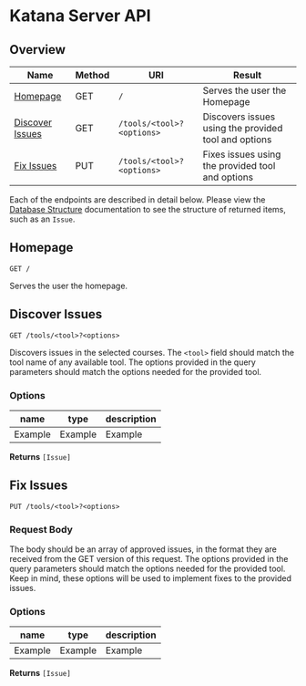 # Katana Server API

## Overview

|Name|Method|URI|Result|
|----|------|---|------|
|[Homepage](#homepage)              |GET|`/`|Serves the user the Homepage|
|[Discover Issues](#discoverissues) |GET|`/tools/<tool>?<options>`|Discovers issues using the provided tool and options|
|[Fix Issues](#fixissues)           |PUT|`/tools/<tool>?<options>`|Fixes issues using the provided tool and options|

Each of the endpoints are described in detail below. Please view the [Database Structure](./database_structure.md) documentation to see the structure of returned items, such as an `Issue`.

## <a name="homepage"></a>Homepage 
```
GET /
```
Serves the user the homepage.

## Discover Issues <a name="discoverissues"></a>
```
GET /tools/<tool>?<options>
```
Discovers issues in the selected courses. The `<tool>` field should match the tool name of any available tool. The options provided in the query parameters should match the options needed for the provided tool.

### Options
|name|type|description|
|----|----|-----------|
|Example|Example|Example|

**Returns** `[Issue]`

## Fix Issues <a name="fixissues"></a>
```
PUT /tools/<tool>?<options>
```
### Request Body
The body should be an array of approved issues, in the format they are received from the GET version of this request. The options provided in the query parameters should match the options needed for the provided tool. Keep in mind, these options will be used to implement fixes to the provided issues.

### Options
|name|type|description|
|----|----|-----------|
|Example|Example|Example|

**Returns** `[Issue]`
